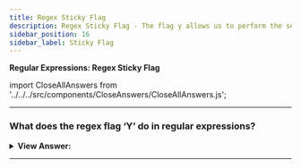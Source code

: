 ```yaml
---
title: Regex Sticky Flag
description: Regex Sticky Flag - The flag y allows us to perform the search at the given position in the source string. The flag y makes regexp.exec to search exactly at position lastIndex, not “starting from” it. There is an important performance gain when using flag y.
sidebar_position: 16
sidebar_label: Sticky Flag
---
```


**Regular Expressions: Regex Sticky Flag**

import CloseAllAnswers from '../../../src/components/CloseAnswers/CloseAllAnswers.js';

<CloseAllAnswers />

---

### What does the regex flag ‘Y’ do in regular expressions?

<details>
  <summary><strong>View Answer:</strong></summary>
  <div>
  <div><strong>Interview Response:</strong> The flag y allows us to perform the search at the given position in the source string. The flag y makes regexp.exec to search exactly at position lastIndex, not “starting from” it. There is an important performance gain when using flag y.
    </div><br />
  <div><strong className="codeExample">Code Example:</strong><br /><br />

  <div></div>

```js
let str = 'let varName = "value"';

let regexp = /\w+/y;

regexp.lastIndex = 3;
alert(regexp.exec(str)); // null (there's a space at position 3, not a word)

regexp.lastIndex = 4;
alert(regexp.exec(str)); // varName (word at position 4)
```

  </div>
  </div>
</details>

---

